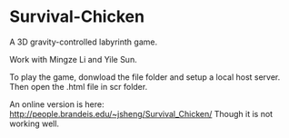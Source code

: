 # Survival-Chicken
A 3D gravity-controlled labyrinth game.

Work with Mingze Li and Yile Sun.

To play the game, donwload the file folder and setup a local host server. Then open the .html file in scr folder. 

An online version is here: http://people.brandeis.edu/~jsheng/Survival_Chicken/
Though it is not working well.
